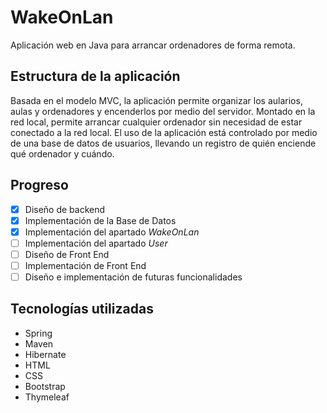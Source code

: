 # WakeOnLan
Aplicación web en Java para arrancar ordenadores de forma remota.

## Estructura de la aplicación
Basada en el modelo MVC, la aplicación permite organizar los aularios, aulas y ordenadores y encenderlos por medio del servidor. Montado en la red local, permite arrancar cualquier ordenador sin necesidad de estar conectado a la red local. El uso de la aplicación está controlado por medio de una base de datos de usuarios, llevando un registro de quién enciende qué ordenador y cuándo.

## Progreso
* [x] Diseño de backend
* [x] Implementación de la Base de Datos
* [x] Implementación del apartado *WakeOnLan*
* [ ] Implementación del apartado *User*
* [ ] Diseño de Front End
* [ ] Implementación de Front End
* [ ] Diseño e implementación de futuras funcionalidades

## Tecnologías utilizadas
* Spring
* Maven
* Hibernate
* HTML
* CSS
* Bootstrap
* Thymeleaf
